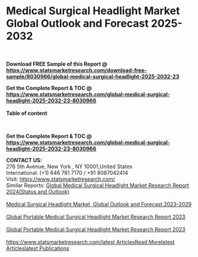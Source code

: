 <h1>Medical Surgical Headlight Market Global Outlook and Forecast 2025-2032</h1><br/><p><strong>Download FREE Sample of this Report @ <a href="https://www.statsmarketresearch.com/download-free-sample/8030966/global-medical-surgical-headlight-2025-2032-23">https://www.statsmarketresearch.com/download-free-sample/8030966/global-medical-surgical-headlight-2025-2032-23</a></strong></p><div><b>Get the Complete Report & TOC @ <a href="https://www.statsmarketresearch.com/global-medical-surgical-headlight-2025-2032-23-8030966">https://www.statsmarketresearch.com/global-medical-surgical-headlight-2025-2032-23-8030966</a></b></div><br><b>Table of content</b><p><br><div><b>Get the Complete Report & TOC @ <a href="https://www.statsmarketresearch.com/global-medical-surgical-headlight-2025-2032-23-8030966">https://www.statsmarketresearch.com/global-medical-surgical-headlight-2025-2032-23-8030966</a></b></div></p> <b>CONTACT US:</b><br>276 5th Avenue, New York , NY 10001,United States<br>International: (+1) 646 781 7170 / +91 8087042414<br>Visit: <a href="https://www.statsmarketresearch.com/">https://www.statsmarketresearch.com/</a><br>Similar Reports: <a href="https://www.statsmarketresearch.com/global-medical-surgical-headlight-2025-2032-23-8030966">Global Medical Surgical Headlight Market Research Report 2024(Status and Outlook)</a><br/><br/><a href="https://www.statsmarketresearch.com/global-medical-surgical-headlight-2025-2032-23-8030966">Medical Surgical Headlight Market, Global Outlook and Forecast 2023-2029</a><br/><br/><a href="https://www.statsmarketresearch.com/global-medical-surgical-headlight-2025-2032-23-8030966">Global Portable Medical Surgical Headlight Market Research Report 2023</a><br/><br/><a href="https://www.statsmarketresearch.com/global-medical-surgical-headlight-2025-2032-23-8030966">Global Portable Medical Surgical Headlight Market Research Report 2023</a><br/><br/><a href="https://gyeongbokgung.com">https://www.statsmarketresearch.com/</a><a href="https://hallyeomaritime.com">latest Articles</a><a href="https://jingwansa.com">Read More</a><a href=https://nguoiviet.jp/">latest Articles</a><a href="https://www.intelmarketresearch.com/">latest Publications</a>